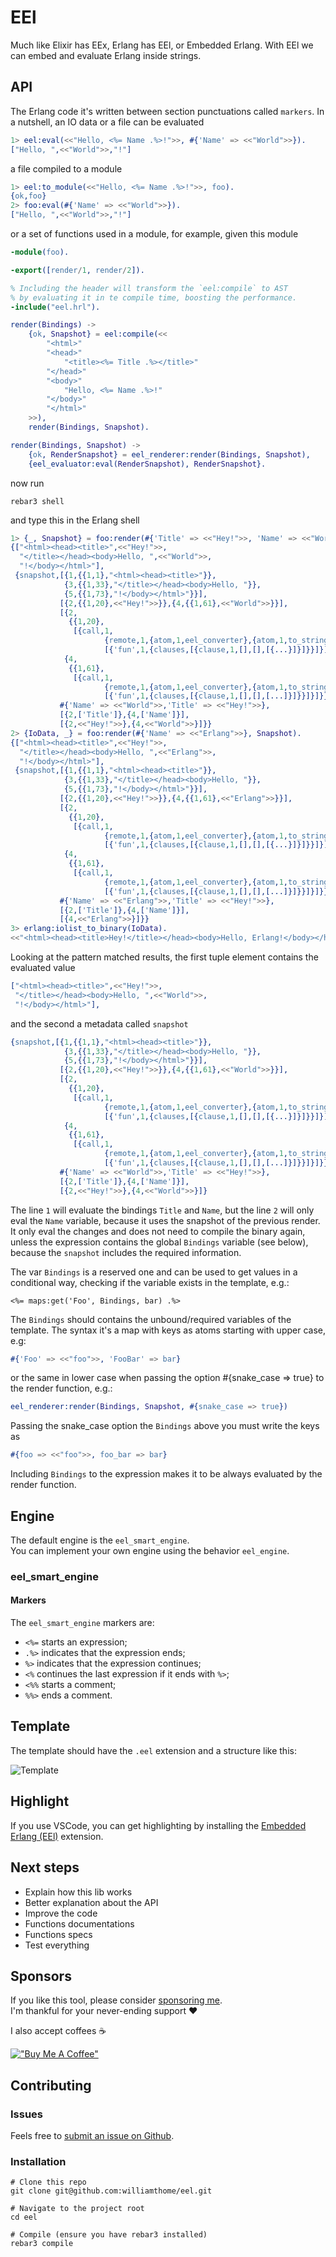 # EEl

Much like Elixir has EEx, Erlang has EEl, or Embedded Erlang. With EEl we can embed and evaluate Erlang inside strings.

## API

The Erlang code it's written between section punctuations called `markers`.
In a nutshell, an IO data or a file can be evaluated

```erlang
1> eel:eval(<<"Hello, <%= Name .%>!">>, #{'Name' => <<"World">>}).
["Hello, ",<<"World">>,"!"]
```

a file compiled to a module

```erlang
1> eel:to_module(<<"Hello, <%= Name .%>!">>, foo).
{ok,foo}
2> foo:eval(#{'Name' => <<"World">>}).
["Hello, ",<<"World">>,"!"]
```

or a set of functions used in a module, for example, given this module

```erlang
-module(foo).

-export([render/1, render/2]).

% Including the header will transform the `eel:compile` to AST
% by evaluating it in te compile time, boosting the performance.
-include("eel.hrl").

render(Bindings) ->
    {ok, Snapshot} = eel:compile(<<
        "<html>"
        "<head>"
            "<title><%= Title .%></title>"
        "</head>"
        "<body>"
            "Hello, <%= Name .%>!"
        "</body>"
        "</html>"
    >>),
    render(Bindings, Snapshot).

render(Bindings, Snapshot) ->
    {ok, RenderSnapshot} = eel_renderer:render(Bindings, Snapshot),
    {eel_evaluator:eval(RenderSnapshot), RenderSnapshot}.
```

now run

```shell
rebar3 shell
```

and type this in the Erlang shell

```erlang
1> {_, Snapshot} = foo:render(#{'Title' => <<"Hey!">>, 'Name' => <<"World">>}).
{["<html><head><title>",<<"Hey!">>,
  "</title></head><body>Hello, ",<<"World">>,
  "!</body></html>"],
 {snapshot,[{1,{{1,1},"<html><head><title>"}},
            {3,{{1,33},"</title></head><body>Hello, "}},
            {5,{{1,73},"!</body></html>"}}],
           [{2,{{1,20},<<"Hey!">>}},{4,{{1,61},<<"World">>}}],
           [{2,
             {{1,20},
              [{call,1,
                     {remote,1,{atom,1,eel_converter},{atom,1,to_string}},
                     [{'fun',1,{clauses,[{clause,1,[],[],[{...}]}]}}]}]}},
            {4,
             {{1,61},
              [{call,1,
                     {remote,1,{atom,1,eel_converter},{atom,1,to_string}},
                     [{'fun',1,{clauses,[{clause,1,[],[],[...]}]}}]}]}}],
           #{'Name' => <<"World">>,'Title' => <<"Hey!">>},
           [{2,['Title']},{4,['Name']}],
           [{2,<<"Hey!">>},{4,<<"World">>}]}}
2> {IoData, _} = foo:render(#{'Name' => <<"Erlang">>}, Snapshot).
{["<html><head><title>",<<"Hey!">>,
  "</title></head><body>Hello, ",<<"Erlang">>,
  "!</body></html>"],
 {snapshot,[{1,{{1,1},"<html><head><title>"}},
            {3,{{1,33},"</title></head><body>Hello, "}},
            {5,{{1,73},"!</body></html>"}}],
           [{2,{{1,20},<<"Hey!">>}},{4,{{1,61},<<"Erlang">>}}],
           [{2,
             {{1,20},
              [{call,1,
                     {remote,1,{atom,1,eel_converter},{atom,1,to_string}},
                     [{'fun',1,{clauses,[{clause,1,[],[],[{...}]}]}}]}]}},
            {4,
             {{1,61},
              [{call,1,
                     {remote,1,{atom,1,eel_converter},{atom,1,to_string}},
                     [{'fun',1,{clauses,[{clause,1,[],[],[...]}]}}]}]}}],
           #{'Name' => <<"Erlang">>,'Title' => <<"Hey!">>},
           [{2,['Title']},{4,['Name']}],
           [{4,<<"Erlang">>}]}}
3> erlang:iolist_to_binary(IoData).
<<"<html><head><title>Hey!</title></head><body>Hello, Erlang!</body></html>">>
```

Looking at the pattern matched results, the first tuple element contains the evaluated value
```erlang
["<html><head><title>",<<"Hey!">>,
 "</title></head><body>Hello, ",<<"World">>,
 "!</body></html>"],
```
and the second a metadata called `snapshot`
```erlang
{snapshot,[{1,{{1,1},"<html><head><title>"}},
            {3,{{1,33},"</title></head><body>Hello, "}},
            {5,{{1,73},"!</body></html>"}}],
           [{2,{{1,20},<<"Hey!">>}},{4,{{1,61},<<"World">>}}],
           [{2,
             {{1,20},
              [{call,1,
                     {remote,1,{atom,1,eel_converter},{atom,1,to_string}},
                     [{'fun',1,{clauses,[{clause,1,[],[],[{...}]}]}}]}]}},
            {4,
             {{1,61},
              [{call,1,
                     {remote,1,{atom,1,eel_converter},{atom,1,to_string}},
                     [{'fun',1,{clauses,[{clause,1,[],[],[...]}]}}]}]}}],
           #{'Name' => <<"World">>,'Title' => <<"Hey!">>},
           [{2,['Title']},{4,['Name']}],
           [{2,<<"Hey!">>},{4,<<"World">>}]}
```

The line `1` will evaluate the bindings `Title` and `Name`, but the line `2`
will only eval the `Name` variable, because it uses the snapshot of the previous
render. It only eval the changes and does not need to compile the binary again, unless the expression contains the global `Bindings` variable (see below),
because the `snapshot` includes the required information.

The var `Bindings` is a reserved one and can be used to get values in a conditional way, checking if the variable exists in the template, e.g.:

```
<%= maps:get('Foo', Bindings, bar) .%>
```

The `Bindings` should contains the unbound/required variables of the template. The syntax it's a map with keys as atoms starting with upper case, e.g:

```erlang
#{'Foo' => <<"foo">>, 'FooBar' => bar}
```

or the same in lower case when passing the option #{snake_case => true} to the render function, e.g.:

```erlang
eel_renderer:render(Bindings, Snapshot, #{snake_case => true})
```

Passing the snake_case option the `Bindings` above you must write the keys as

```erlang
#{foo => <<"foo">>, foo_bar => bar}
```

Including `Bindings` to the expression makes it to be always evaluated by the render function.

## Engine

The default engine is the `eel_smart_engine`.\
You can implement your own engine using the behavior `eel_engine`.

### eel_smart_engine

#### Markers

The `eel_smart_engine` markers are:
- `<%=` starts an expression;
- `.%>` indicates that the expression ends;
- `%>`  indicates that the expression continues;
- `<%`  continues the last expression if it ends with `%>`;
- `<%%` starts a comment;
- `%%>` ends a comment.

## Template

The template should have the `.eel` extension and a structure like this:

![Template](images/template.png)

## Highlight

If you use VSCode, you can get highlighting by installing the [Embedded Erlang (EEl)](https://github.com/williamthome/vscode_eel) extension.

## Next steps

- Explain how this lib works
- Better explanation about the API
- Improve the code
- Functions documentations
- Functions specs
- Test everything

## Sponsors

If you like this tool, please consider [sponsoring me](https://github.com/sponsors/williamthome).\
I'm thankful for your never-ending support :heart:

I also accept coffees :coffee:

[!["Buy Me A Coffee"](https://www.buymeacoffee.com/assets/img/custom_images/orange_img.png)](https://www.buymeacoffee.com/williamthome)

## Contributing

### Issues

Feels free to [submit an issue on Github](https://github.com/williamthome/eel/issues/new).

### Installation

```shell
# Clone this repo
git clone git@github.com:williamthome/eel.git

# Navigate to the project root
cd eel

# Compile (ensure you have rebar3 installed)
rebar3 compile
```
